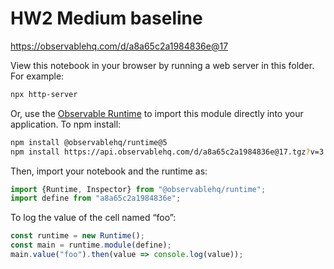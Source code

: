 # HW2 Medium baseline

https://observablehq.com/d/a8a65c2a1984836e@17

View this notebook in your browser by running a web server in this folder. For
example:

~~~sh
npx http-server
~~~

Or, use the [Observable Runtime](https://github.com/observablehq/runtime) to
import this module directly into your application. To npm install:

~~~sh
npm install @observablehq/runtime@5
npm install https://api.observablehq.com/d/a8a65c2a1984836e@17.tgz?v=3
~~~

Then, import your notebook and the runtime as:

~~~js
import {Runtime, Inspector} from "@observablehq/runtime";
import define from "a8a65c2a1984836e";
~~~

To log the value of the cell named “foo”:

~~~js
const runtime = new Runtime();
const main = runtime.module(define);
main.value("foo").then(value => console.log(value));
~~~
